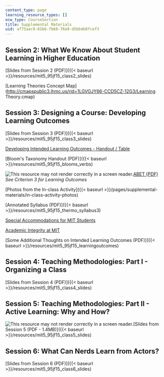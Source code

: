 ```yaml
---
content_type: page
learning_resource_types: []
ocw_type: CourseSection
title: Supplemental Materials
uid: af75aac9-81b6-fb68-76e9-d5bb4b8fcef3
---
```


Session 2: What We Know About Student Learning in Higher Education
------------------------------------------------------------------

[Slides from Session 2 (PDF)]({{< baseurl >}}/resources/mit5_95jf15_class2_slides)

[Learning Theories Concept Map](http://cmapspublic3.ihmc.us/rid=1LGVGJY66-CCD5CZ-12G3/Learning Theory.cmap)

Session 3: Designing a Course: Developing Learning Outcomes
-----------------------------------------------------------

[Slides from Session 3 (PDF)]({{< baseurl >}}/resources/mit5_95jf15_class3_slides)

[Developing Intended Learning Outcomes - Handout / Table](http://cei.umn.edu/support-services/tutorials/integrated-aligned-course-design/part-2-establishing-student-learning)

[Bloom's Taxonomy Handout (PDF)]({{< baseurl >}}/resources/mit5_95jf15_blooms_verbs)

![This resource may not render correctly in a screen reader.](/images/inacessible.gif)[ABET (PDF)](http://www.abet.org/wp-content/uploads/2015/05/E001-15-16-EAC-Criteria-03-10-15.pdf)  
_See Criterion 3 for Learning Outcomes_

[Photos from the In-class Activity]({{< baseurl >}}/pages/supplemental-materials/in-class-activity-photos)

[Annotated Syllabus (PDF)]({{< baseurl >}}/resources/mit5_95jf15_thermo_syllabus3)

[Special Accommodations for MIT Students](http://web.mit.edu/uaap/sds/students/procedures.html)

[Academic Integrity at MIT](http://integrity.mit.edu/)

[Some Additional Thoughts on Intended Learning Outcomes (PDF)]({{< baseurl >}}/resources/mit5_95jf15_learningoutcomes)

Session 4: Teaching Methodologies: Part I - Organizing a Class
--------------------------------------------------------------

[Slides from Session 4 (PDF)]({{< baseurl >}}/resources/mit5_95jf15_class4_slides)

Session 5: Teaching Methodologies: Part II - Active Learning: Why and How?
--------------------------------------------------------------------------

![This resource may not render correctly in a screen reader.](/images/inacessible.gif)[Slides from Session 5 (PDF - 1.4MB)]({{< baseurl >}}/resources/mit5_95jf15_class5_slides)

Session 6: What Can Nerds Learn from Actors?
--------------------------------------------

[Slides from Session 6 (PDF)]({{< baseurl >}}/resources/mit5_95jf15_class6_slides)